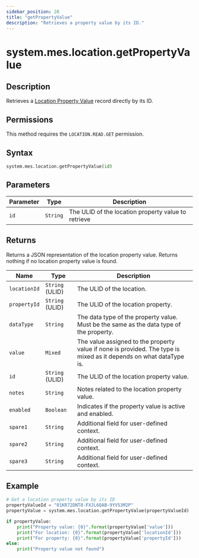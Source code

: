 ```yaml
---
sidebar_position: 28
title: "getPropertyValue"
description: "Retrieves a property value by its ID."
---
```


# system.mes.location.getPropertyValue

## Description

Retrieves a [Location Property Value](../../data-model/location-model/location-property-value) record directly by its ID.


## Permissions

This method requires the `LOCATION.READ.GET` permission.

## Syntax

```python
system.mes.location.getPropertyValue(id)
```

## Parameters

| Parameter | Type     | Description                                         |
| --------- | -------- | --------------------------------------------------- |
| `id`      | `String` | The ULID of the location property value to retrieve |

## Returns

Returns a JSON representation of the location property value. Returns nothing if no location property value is found.

| Name         | Type            | Description                                                                                                        |
|--------------|-----------------|--------------------------------------------------------------------------------------------------------------------|
| `locationId` | `String` (ULID) | The ULID of the location.                                                                                          |
| `propertyId` | `String` (ULID) | The ULID of the location property.                                                                                 |
| `dataType`   | `String`        | The data type of the property value. Must be the same as the data type of the property.                            |
| `value`      | `Mixed`         | The value assigned to the property value if none is provided. The type is mixed as it depends on what dataType is. |
| `id`         | `String` (ULID) | The ULID of the location property value.                                                                           |
| `notes`      | `String`        | Notes related to the location property value.                                                                      |
| `enabled`    | `Boolean`       | Indicates if the property value is active and enabled.                                                             |
| `spare1`     | `String`        | Additional field for user-defined context.                                                                         |
| `spare2`     | `String`        | Additional field for user-defined context.                                                                         |
| `spare3`     | `String`        | Additional field for user-defined context.                                                                         |

## Example

```python
# Get a location property value by its ID
propertyValueId = "01KR72DNT8-FXJL6QAB-9YV53M2P"
propertyValue = system.mes.location.getPropertyValue(propertyValueId)

if propertyValue:
    print("Property value: {0}".format(propertyValue['value']))
    print("For location: {0}".format(propertyValue['locationId']))
    print("For property: {0}".format(propertyValue['propertyId']))
else:
    print("Property value not found")
```
